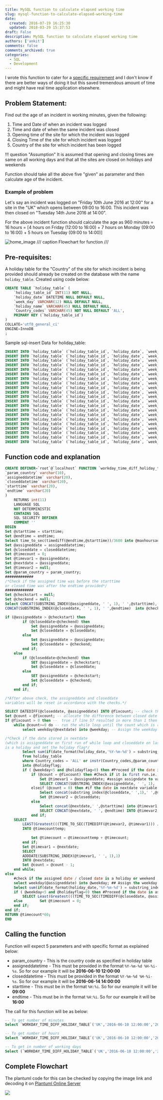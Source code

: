 ```yaml
---
title: MySQL function to calculate elapsed working time
slug: mysql-function-to-calculate-elapsed-working-time
date: 
  created: 2016-07-19 16:25:30
  updated: 2018-03-29 15:37:53
draft: False
description: MySQL function to calculate elapsed working time
authors: ['ankit']
comments: false
comments_archived: true
categories:
  - SQL
  - Development
---
```


I wrote this function to cater for a [specific requirement](#problem-statement) and I don't know if there are better ways of doing it but this saved tremendous amount of time and might have real time application elsewhere.

## Problem Statement:

Find out the age of an incident in working minutes, given the following:

1. Time and Date of when an incident was logged
2. Time and date of when the same incident was closed
3. Opening time of the site for which the incident was logged
4. Closing Time of the site for which incident was logged
5. Country of the site for which incident has been logged

!!! question "Assumption"
	It is assumed that opening and closing times are same on all working days and that all the sites are closed on holidays and weekends

Function should take all the above five "given" as parameter and then calculate age of the incident.

<!-- more -->

### Example of problem

Let's say an incident was logged on "Friday 10th June 2016 at 12:00" for a site in the "UK" which opens between 09:00 to 16:00. This incident was then closed on "Tuesday 14th June 2016 at 14:00".

For the above incident function should calculate the age as 960 minutes = 16 hours = [4 hours on Friday (12:00 to 16:00) +  7 hours on Monday (09:00 to 16:00) + 5 hours on Tuesday (09:00 to 14:00)]

![home_image](../assets/images/2018/01/Workday-Time-Diff-mono.svg)
/// caption
Flowchart for function
///

## Pre-requisites:

A holiday table for the "Country" of the site for which incident is being provided should already be created on the database with the name `holiday_table`. Created using code below:

```sql linenums="1"
CREATE TABLE `holiday_table` (
	`holiday_table_id` INT(11) NOT NULL,
	`holiday_date` DATETIME NULL DEFAULT NULL,
	`week_day` VARCHAR(12) NULL DEFAULT NULL,
	`holiday_name` VARCHAR(45) NULL DEFAULT NULL,
	`Country_codes` VARCHAR(45) NOT NULL DEFAULT 'ALL',
	PRIMARY KEY (`holiday_table_id`)
)
COLLATE='utf8_general_ci'
ENGINE=InnoDB
;
```

Sample sql-insert Data for holiday_table:

```sql linenums="1"
INSERT INTO `holiday_table` (`holiday_table_id`, `holiday_date`, `week_day`, `holiday_name`, `Country_codes`) VALUES (2, '2016-03-25 00:00:00', 'Friday', 'Good Friday', 'ALL');
INSERT INTO `holiday_table` (`holiday_table_id`, `holiday_date`, `week_day`, `holiday_name`, `Country_codes`) VALUES (3, '2016-03-28 00:00:00', 'Monday', 'Easter Monday', 'ALL');
INSERT INTO `holiday_table` (`holiday_table_id`, `holiday_date`, `week_day`, `holiday_name`, `Country_codes`) VALUES (4, '2016-05-02 00:00:00', 'Monday', 'Early May bank holiday', 'ALL');
INSERT INTO `holiday_table` (`holiday_table_id`, `holiday_date`, `week_day`, `holiday_name`, `Country_codes`) VALUES (5, '2016-05-30 00:00:00', 'Monday', 'Spring bank holiday', 'ALL');
INSERT INTO `holiday_table` (`holiday_table_id`, `holiday_date`, `week_day`, `holiday_name`, `Country_codes`) VALUES (6, '2016-08-29 00:00:00', 'Monday', 'Summer bank holiday', 'ALL');
INSERT INTO `holiday_table` (`holiday_table_id`, `holiday_date`, `week_day`, `holiday_name`, `Country_codes`) VALUES (7, '2016-12-26 00:00:00', 'Monday', 'Boxing Day', 'ALL');
INSERT INTO `holiday_table` (`holiday_table_id`, `holiday_date`, `week_day`, `holiday_name`, `Country_codes`) VALUES (8, '2016-12-27 00:00:00', 'Tuesday', 'Christmas Day (substitute day)', 'ALL');
INSERT INTO `holiday_table` (`holiday_table_id`, `holiday_date`, `week_day`, `holiday_name`, `Country_codes`) VALUES (9, '2016-01-01 00:00:00', 'Friday', 'New Year’s Day', 'SG');
INSERT INTO `holiday_table` (`holiday_table_id`, `holiday_date`, `week_day`, `holiday_name`, `Country_codes`) VALUES (10, '2016-02-08 00:00:00', 'Monday', 'Chinese New Year', 'SG');
INSERT INTO `holiday_table` (`holiday_table_id`, `holiday_date`, `week_day`, `holiday_name`, `Country_codes`) VALUES (11, '2016-02-09 00:00:00', 'Tuesday', 'Chinese New Year', 'SG');
INSERT INTO `holiday_table` (`holiday_table_id`, `holiday_date`, `week_day`, `holiday_name`, `Country_codes`) VALUES (12, '2016-05-21 00:00:00', 'Saturday', 'Vesak Day', 'SG');
INSERT INTO `holiday_table` (`holiday_table_id`, `holiday_date`, `week_day`, `holiday_name`, `Country_codes`) VALUES (13, '2016-07-06 00:00:00', 'Wednesday', 'Hari Raya Puasa', 'SG');
INSERT INTO `holiday_table` (`holiday_table_id`, `holiday_date`, `week_day`, `holiday_name`, `Country_codes`) VALUES (14, '2016-08-09 00:00:00', 'Tuesday', 'National Day', 'SG');
INSERT INTO `holiday_table` (`holiday_table_id`, `holiday_date`, `week_day`, `holiday_name`, `Country_codes`) VALUES (15, '2016-09-12 00:00:00', 'Monday', 'Hari Raya Haji', 'SG');
INSERT INTO `holiday_table` (`holiday_table_id`, `holiday_date`, `week_day`, `holiday_name`, `Country_codes`) VALUES (16, '2016-10-29 00:00:00', 'Saturday', 'Deepavali', 'SG');
INSERT INTO `holiday_table` (`holiday_table_id`, `holiday_date`, `week_day`, `holiday_name`, `Country_codes`) VALUES (17, '2016-01-01 00:00:00', 'Friday', 'New Year’s Day', 'IN');
INSERT INTO `holiday_table` (`holiday_table_id`, `holiday_date`, `week_day`, `holiday_name`, `Country_codes`) VALUES (18, '2016-01-26 00:00:00', 'Tuesday', 'Republic Day', 'IN');
INSERT INTO `holiday_table` (`holiday_table_id`, `holiday_date`, `week_day`, `holiday_name`, `Country_codes`) VALUES (19, '2016-07-06 00:00:00', 'Wednesday', 'Idul Fitr', 'IN');
INSERT INTO `holiday_table` (`holiday_table_id`, `holiday_date`, `week_day`, `holiday_name`, `Country_codes`) VALUES (20, '2016-08-15 00:00:00', 'Monday', 'Independence Day', 'IN');
INSERT INTO `holiday_table` (`holiday_table_id`, `holiday_date`, `week_day`, `holiday_name`, `Country_codes`) VALUES (21, '2016-10-11 00:00:00', 'Tuesday', 'Dussehra/Durga Puja', 'IN');
INSERT INTO `holiday_table` (`holiday_table_id`, `holiday_date`, `week_day`, `holiday_name`, `Country_codes`) VALUES (22, '2016-10-31 00:00:00', 'Monday', 'Diwali Privilege Holiday/Gobardhan Puja', 'IN');
```

## Function code and explanation

```sql linenums="1"
CREATE DEFINER=`root`@`localhost` FUNCTION `workday_time_diff_holiday_table`(
`param_country` varchar(10), 
`assigneddatetime` varchar(20), 
`closeddatetime` varchar(20), 
`starttime` varchar(20), 
`endtime` varchar(20)
)
	RETURNS int(11)
	LANGUAGE SQL
	NOT DETERMINISTIC
	CONTAINS SQL
	SQL SECURITY DEFINER
	COMMENT ''
BEGIN 
Set @starttime = starttime;
Set @endtime = endtime;
Select time_to_sec(timediff(@endtime,@starttime))/3600 into @maxhoursaday;
Set @assigneddate = assigneddatetime; 
Set @closeddate = closeddatetime; 
Set @timecount = 0;
Set @timevar1 = @assigneddate;
Set @nextdate = @assigneddate;
Set @timevar2 = null;
Set @param_country = param_country;
############# 
/*Check if the assigned time was before the starttime 
or closed time was after the endtime provided*/
#############
Set @checkstart = null;
Set @checkend = null;
Select CONCAT(SUBSTRING_INDEX(@assigneddate, ' ', 1), ' ',@starttime),
CONCAT(SUBSTRING_INDEX(@closeddate, ' ', 1), ' ',@endtime)  into @checkstart, @checkend;

if (@assigneddate > @checkstart) then
		if (@closeddate<@checkend) then
			Set @assigneddate = @assigneddate;
            Set @closeddate = @closeddate;
		else
			Set @assigneddate = @assigneddate;
			Set @closeddate = @checkend;
		end if;
    else
		if (@closeddate<@checkend) then
			SET @assigneddate = @checkstart;
            Set @closeddate = @closeddate;
		else
			SET @assigneddate = @checkstart;
            Set @closeddate = @checkend;
		end if;
    end if;

/*After above check, the assigneddate and closeddate
variables will be reset in accordance with the checks.*/

SELECT DATEDIFF(@closeddate, @assigneddate) INTO @fixcount; -- check the difference between assigned date and closed date. 
Set @count = @fixcount; -- allocate the difference between closed date and assigned date to a counter
If @fixcount > 0 then --  true if line 57 resulted in more than 1 then run the while loop on next line
	while @count>=0 do -- run the while loop until the count which is right now difference between closed and assigned becomes zero
		select weekday(@nextdate) into @weekday; -- Assign the weekday value to @weekday. Weekday returns 0 for Monday, 2 for Tuesday ...5 for Saturday and 6 for Sunday

/*Check if the date stored in nextdate 
(which is assigneddate on first run of while loop and closeddate on last run) 
is a holiday and set the holiday flag*/
        Select sum(if(date_format(holiday_date,'%Y-%m-%d') = substring_index(@nextdate,' ',1),1,0)) 
        from holiday_table 
        where Country_codes = 'ALL' or instr(Country_codes,@param_country)>0
        into @holidayflag; 
		if ( @weekday<5 and @holidayflag=0) then #Proceed if the date in nextdate variable is neither weekend nor a holiday
			if (@count = @fixcount) then #Check if it is first run.ie. if nextdate is assigneddate
				Set @timevar1 = @assigneddate; #assign assigndate to variable timevar1
				SELECT CONCAT(SUBSTRING_INDEX(@assigneddate, ' ', 1), ' ',@endtime) INTO @timevar2;#get site closing time on assigned date and store it on to timevar2
			elseif (@count = 0) then #if the date in nextdate variable is closeddate then do the following otherwise proceed
				Select concat(substring_index(@closeddate,' ',1),' ',@starttime) into @timevar1; ## 
				Set @timevar2 = @closeddate;
			else
				Select concat(@nextdate,' ',@starttime) into @timevar1;
				SELECT CONCAT(@nextdate, ' ', @endtime) INTO @timevar2;
			end if;
	SELECT 
        LEAST(Greatest(((TIME_TO_SEC(TIMEDIFF(@timevar2, @timevar1))) / 3600),0),@maxhoursaday) 
        INTO @timecounttemp;
            
			Set @timecount = @timecounttemp + @timecount;
		end if;
        Set @timevar1 = @nextdate;
        SELECT 
        ADDDATE(SUBSTRING_INDEX(@timevar1, ' ', 1),1) 
        INTO @nextdate;
		Set @count = @count - 1;
	end while;
else 
    #check if the assigned date / closed date is a holiday or weekend
    select weekday(@assigneddate) into @weekday; ## Assign the weekday value to @weekday. Weekday returns o for Monday, 2 for Tuesday ...5 for Saturday and 6 for Sunday
    Select sum(if(date_format(holiday_date,'%Y-%m-%d') = substring_index(@assigneddate,' ',1),1,0)) from holiday_table where Country_codes = 'ALL' or instr(Country_codes,@param_country)>0 into @holidayflag; #Check if the date stored in assigneddate is a holiday and set the holiday flag
    if ( @weekday<5 and @holidayflag=0) then #Proceed if the date in assigneddate variable is neither weekend nor a holiday
        SELECT Least(Greatest(((TIME_TO_SEC(TIMEDIFF(@closeddate, @assigneddate))) / 3600),0),@maxhoursaday) INTO @timecount;
    else        Set @timecount = 0;
    end if;
end if;
RETURN @timecount*60;
END
```

## Calling the function

Function will expect 5 parameters and with specific format as explained below:

- param_country - This is the country code as specified in holiday table
- assigneddatetime - This must be provided in the format `%Y-%m-%d %H-%i-%s`. So for our example it will be **2016-06-10 12:00:00**
- closeddatetime - This must be provided in the format `%Y-%m-%d %H-%i-%s`. So for our example it will be **2016-06-14 14:00:00**
- starttime - This must be in the format `%H:%i`. So for our example it will be **09:00**
- endtime - This must be in the format `%H:%i`. So for our example it will be **16:00**

The call for this function will be as below:

```sql linenums="1"
-- To get number of minutes
Select `WORKDAY_TIME_DIFF_HOLIDAY_TABLE`('UK','2016-06-10 12:00:00','2016-06-14 14:00:00','09:00','16:00');

-- To get number of hours
Select `WORKDAY_TIME_DIFF_HOLIDAY_TABLE`('UK','2016-06-10 12:00:00','2016-06-14 14:00:00','09:00','16:00')/60;

-- To get in number of working days
Select (`WORKDAY_TIME_DIFF_HOLIDAY_TABLE`('UK','2016-06-10 12:00:00','2016-06-14 14:00:00','09:00','16:00')/60)/(substring_index('16:00',':',1)-substring_index('09:00',':',1));
```

## Complete Flowchart
The plantuml code for this can be checked by copying the image link and decoding it on [Plantuml Online Server](http://www.plantuml.com/plantuml)

<img class="plantuml" src="http://www.plantuml.com/plantuml/svg/nLPjJ-D64FuS_ugfAXIxTRX0TQYA3qHA0eh4YqHykjwdQB4tsCBUFNdNlFpxpgvZZr-WfRrAPo5axymy-ypiCxCvLPeLkimpHqKiup3T_zqPguTKV6C5oo6NGaP98NCEkYYvyvDEEBv7l2WppeH3dWaJyLEHQir5vKecbR1OFgNY7hOiKzmPwrJZLbzayH2p5mXJH5oasoqlk8Wud9SYqgaKZgNcp2wu1jmMB1ZNl817bfLSmHPv0RBEB7GTDG6cL7elU1mppRK1JmMCl-8pkRgQB1QG9BCy7yDM5ZdJFc14b4drNdzqjyGQpu6PY_XrO-0uipLcSqe0nmJcM5CTV6nWQBcT4zhQd-H4QQ0BVP23UOjaAJJQfxJqo8e3NEbiKba5VzOMRsYbs4EqYZBBgaLxJ1kxI_62bivtLO6CHnfCy4RBZUAHQzvZL81Rf-zJYJplmsz7qobMKqiupTbp8ij2iPWPC26HMyQt6foVmzNLSh4wFpUIYCeCMIg8ILPtN3zn8yudQVTM644K6lr09CKZBpJ6CisgNHN7nHW35kbZ6XkrtRs08KNEA52BMWLOYWxc0ePWVUfHmgC7crTTC5f6tzrYgqHdDzTdyz1TV_vZ7TwkhYysg-l5ya-tSn8-Z67imu5dNzfryvqtuaad_UYw_1xOFDgKVIAA3DCjT6d0ITlPC_KGuBvmvJcZaVLkYVCJOVKyHxE-seVIWzOpb7thAq10dYaEhf3l1KUl0IQnjOW2HML94FQ_J74P3bbGyRuZmU-6VZrF--OW-ENoB8J5FBHzrjLHPrSFLjVX3PnkqsVR-07KFL1F7p8vpWfhrtoZaARTYZqbQOOfLg4dnrEJwKnL7O8TRUuGjnbKtawuEqC0JSf2zhGpjuJDLZLCTR50AtuVlknC1TTb8HH8CylXIWfSzE7GVeKbLyPdVt__errOCtGsAqp4S5GjbIQY8O0rxJAgUrwLkPjkNPFBfhert4HcASPkRA77UrydU_baBnvxS8pUTqeNE94sgOZvCzN1D-sCRNtWJpslkYbh6CtkCamvuGM7iseiutYEkKAyyVpoSWn8DnM8wtRCVdUqUoVrJDu1RpDs7y2k5veAVlfeYj1nEkuTS1Knb4RVQpJxsnihg7mgbVw7sKdJpwgNhhV0CSYcnspBTyXE1oJhWuoaYF3mUYT4JKDdr9lRjggKPW33t0-7Sw0x2FeikhfuUxDNQrW5KxtUhjEe7XiZmAU6kLpErw5xKN24KDfrNNDJRyARpNfvPj_jD6bWVABZeNO_s9lMy_6lS_jxrDf4mnwBvlatmsNM_ytJyu5VMmlTaOSFmGzbLnSasFbGhlF5mip7eUxgSDBSGIy3WYNo3V7gPG9uGeQcdOaE7Rd1wCz4alhhS_7_6pgqqOySFCsPsGPzz_Zfd-0bPqg_eTR6sIx-qoNO4MyJsbTnJxn1xwV5K8JDw0bQjtFrVtQx33_VNhVyVZb2DpGwfcdBFFiB">